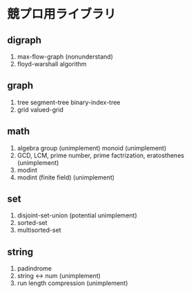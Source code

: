 # 競プロ用ライブラリ

## digraph
1. max-flow-graph (nonunderstand)
2. floyd-warshall algorithm

## graph
1. tree
    segment-tree
    binary-index-tree
2. grid
    valued-grid

## math
1. algebra
    group (unimplement)
    monoid (unimplement)
2. GCD, LCM, prime number, prime factrization, eratosthenes (unimplement)
3. modint
4. modint (finite field) (unimplement)

## set
1. disjoint-set-union (potential unimplement)
2. sorted-set
3. multisorted-set

## string
1. padindrome
2. string <-> num (unimplement)
3. run length compression (unimplement)